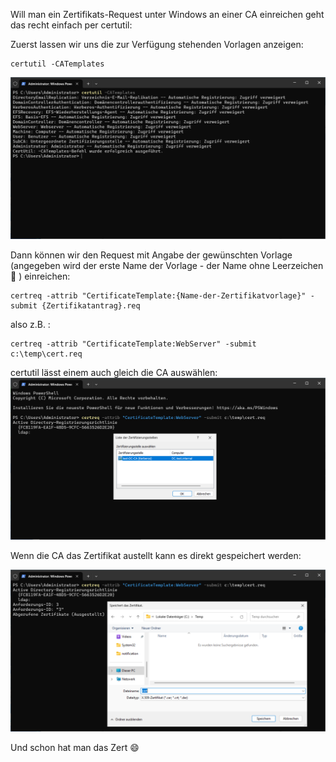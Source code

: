 
Will man ein Zertifikats-Request unter Windows an einer CA einreichen geht das recht einfach per certutil:

Zuerst lassen wir uns die zur Verfügung stehenden Vorlagen anzeigen:

```console
certutil -CATemplates
```
![certutil catemplates](https://github.com/friedlandreas/Guides/blob/ebf28b564985653b73abdf9f10ed6c464f075543/images/certutil-catemplates.PNG)

Dann können wir den Request mit Angabe der gewünschten Vorlage (angegeben wird der erste Name der Vorlage - der Name ohne Leerzeichen 🙂 ) einreichen:

```console
certreq -attrib "CertificateTemplate:{Name-der-Zertifikatvorlage}" -submit {Zertifikatantrag}.req
```

also z.B. :
```console
certreq -attrib "CertificateTemplate:WebServer" -submit c:\temp\cert.req
```

certutil lässt einem auch gleich  die CA auswählen: 
![certutil request submit](https://github.com/friedlandreas/Guides/blob/742bab512df71b34889e55eb82d753dcec26d48a/images/certutil-request-submit-01.PNG)

Wenn die CA das Zertifikat austellt kann es direkt gespeichert werden:

![certutil request submit](https://github.com/friedlandreas/Guides/blob/ebf28b564985653b73abdf9f10ed6c464f075543/images/certutil-request-submit-02.PNG)

Und schon hat man das Zert 😄
